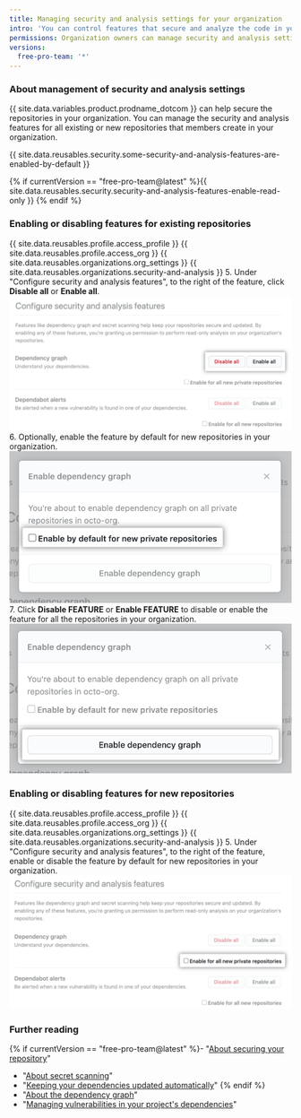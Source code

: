 ```yaml
---
title: Managing security and analysis settings for your organization
intro: 'You can control features that secure and analyze the code in your organization''s projects on {{ site.data.variables.product.prodname_dotcom }}.'
permissions: Organization owners can manage security and analysis settings for repositories in the organization.
versions:
  free-pro-team: '*'
---
```


### About management of security and analysis settings

{{ site.data.variables.product.prodname_dotcom }} can help secure the repositories in your organization. You can manage the security and analysis features for all existing or new repositories that members create in your organization.

{{ site.data.reusables.security.some-security-and-analysis-features-are-enabled-by-default }}

{% if currentVersion == "free-pro-team@latest" %}{{ site.data.reusables.security.security-and-analysis-features-enable-read-only }}
{% endif %}

### Enabling or disabling features for existing repositories

{{ site.data.reusables.profile.access_profile }}
{{ site.data.reusables.profile.access_org }}
{{ site.data.reusables.organizations.org_settings }}
{{ site.data.reusables.organizations.security-and-analysis }}
5. Under "Configure security and analysis features", to the right of the feature, click **Disable all** or **Enable all**.
  !["Enable all" or "Disable all" button for "Configure security and analysis" features](/assets/images/help/organizations/security-and-analysis-disable-or-enable-all.png)
6. Optionally, enable the feature by default for new repositories in your organization.
  !["Enable by default" option for new repositories](/assets/images/help/organizations/security-and-analysis-enable-by-default-in-modal.png)
7. Click **Disable FEATURE** or **Enable FEATURE** to disable or enable the feature for all the repositories in your organization.
  ![Button to disable or enable feature](/assets/images/help/organizations/security-and-analysis-enable-dependency-graph.png)

### Enabling or disabling features for new repositories

{{ site.data.reusables.profile.access_profile }}
{{ site.data.reusables.profile.access_org }}
{{ site.data.reusables.organizations.org_settings }}
{{ site.data.reusables.organizations.security-and-analysis }}
5. Under "Configure security and analysis features", to the right of the feature, enable or disable the feature by default for new repositories in your organization.
  ![Checkbox for enabling or disabling a feature for new repositories](/assets/images/help/organizations/security-and-analysis-enable-or-disable-feature-checkbox.png)

### Further reading

{% if currentVersion == "free-pro-team@latest" %}- "[About securing your repository](/github/administering-a-repository/about-securing-your-repository)"
- "[About secret scanning](/github/administering-a-repository/about-secret-scanning)"
- "[Keeping your dependencies updated automatically](/github/administering-a-repository/keeping-your-dependencies-updated-automatically)"
{% endif %}
- "[About the dependency graph](/github/visualizing-repository-data-with-graphs/about-the-dependency-graph)"
- "[Managing vulnerabilities in your project's dependencies](/github/managing-security-vulnerabilities/managing-vulnerabilities-in-your-projects-dependencies)"
